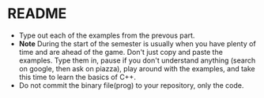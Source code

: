 # README

- Type out each of the examples from the prevous part.
- **Note** During the start of the semester is usually when you have plenty of time and are ahead of the game. Don't just copy and paste the examples. Type them in, pause if you don't understand anything (search on google, then ask on piazza), play around with the examples, and take this time to learn the basics of C++.
- Do not commit the binary file(prog) to your repository, only the code.
